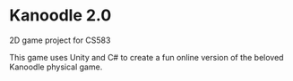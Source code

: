 # Kanoodle 2.0 
2D game project for CS583

This game uses Unity and C# to create a fun online version of the beloved Kanoodle physical game.
